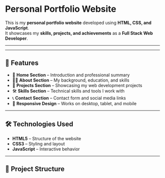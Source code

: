 # Personal Portfolio Website

This is my **personal portfolio website** developed using **HTML, CSS, and JavaScript**.  
It showcases my **skills, projects, and achievements** as a **Full Stack Web Developer**.

---
 

---

## 🚀 Features

- 📄 **Home Section** – Introduction and professional summary  
- 👨‍💻 **About Section** – My background, education, and skills  
- 💼 **Projects Section** – Showcasing my web development projects  
- 🛠️ **Skills Section** – Technical skills and tools I work with  
- 📞 **Contact Section** – Contact form and social media links  
- 📱 **Responsive Design** – Works on desktop, tablet, and mobile  

---

## 🛠️ Technologies Used

- **HTML5** – Structure of the website  
- **CSS3** – Styling and layout  
- **JavaScript** – Interactive behavior  

---

## 📂 Project Structure

